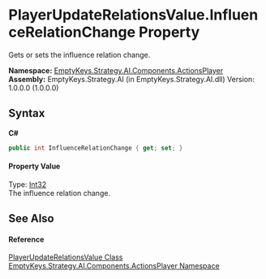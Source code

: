 # PlayerUpdateRelationsValue.InfluenceRelationChange Property 
 

Gets or sets the influence relation change.

**Namespace:**&nbsp;<a href="N_EmptyKeys_Strategy_AI_Components_ActionsPlayer">EmptyKeys.Strategy.AI.Components.ActionsPlayer</a><br />**Assembly:**&nbsp;EmptyKeys.Strategy.AI (in EmptyKeys.Strategy.AI.dll) Version: 1.0.0.0 (1.0.0.0)

## Syntax

**C#**<br />
``` C#
public int InfluenceRelationChange { get; set; }
```


#### Property Value
Type: <a href="http://msdn2.microsoft.com/en-us/library/td2s409d" target="_blank">Int32</a><br />The influence relation change.

## See Also


#### Reference
<a href="T_EmptyKeys_Strategy_AI_Components_ActionsPlayer_PlayerUpdateRelationsValue">PlayerUpdateRelationsValue Class</a><br /><a href="N_EmptyKeys_Strategy_AI_Components_ActionsPlayer">EmptyKeys.Strategy.AI.Components.ActionsPlayer Namespace</a><br />